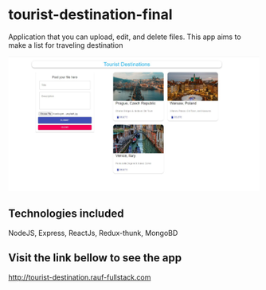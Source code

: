 # tourist-destination-final
Application that you can upload, edit, and delete files. This app aims to make a list for traveling destination

<img src="client/src/Image/Capture.JPG" width="900" />

## Technologies included
NodeJS, Express, ReactJs, Redux-thunk, MongoBD

## Visit the link bellow to see the app
http://tourist-destination.rauf-fullstack.com
